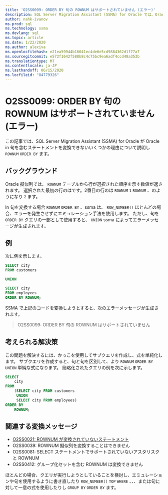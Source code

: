 ```yaml
---
title: 'O2SS0099: ORDER BY 句の ROWNUM はサポートされていません (エラー)'
description: SQL Server Migration Assistant (SSMA) for Oracle では、Oracle ROWNUM を含むステートメントを ORDER BY 句で変換できないいくつかの理由について説明します。
author: nahk-ivanov
ms.prod: sql
ms.technology: ssma
ms.devlang: sql
ms.topic: article
ms.date: 1/22/2020
ms.author: alexiva
ms.openlocfilehash: e21ea59944b16641ec4de6e5cd9884362d1f77a7
ms.sourcegitcommit: e572f1642f588b8c4c75bc9ea6adf4ccd48a353b
ms.translationtype: MT
ms.contentlocale: ja-JP
ms.lasthandoff: 06/15/2020
ms.locfileid: "84779326"
---
```

# <a name="o2ss0099-rownum-in-order-by-clause-is-not-supported-error"></a>O2SS0099: ORDER BY 句の ROWNUM はサポートされていません (エラー)

この記事では、SQL Server Migration Assistant (SSMA) for Oracle が Oracle in 句を含むステートメントを変換できないいくつかの理由について説明し `ROWNUM` `ORDER BY` ます。

## <a name="background"></a>バックグラウンド

Oracle 擬似列では、 `ROWNUM` テーブルから行が選択された順序を示す数値が返されます。 選択された最初の行のはです。2番目の行のは `ROWNUM` `1` `ROWNUM` 、のようになり `2` ます。

In 句を変換する場合 `ROWNUM` `ORDER BY` 、ssma は、 `ROW_NUMBER()` ほとんどの場合、エラーを発生させずにエミュレーション手法を使用します。 ただし、句を `ORDER BY` クエリの一部として使用すると、 `UNION` ssma によってエラーメッセージが生成されます。

## <a name="example"></a>例

次に例を示します。

```sql
SELECT city
FROM customers

UNION

SELECT city
FROM employees
ORDER BY ROWNUM;
```

SSMA で上記のコードを変換しようとすると、次のエラーメッセージが生成されます。

> O2SS0099: ORDER BY 句の ROWNUM はサポートされていません

## <a name="possible-remedies"></a>考えられる解決策

この問題を解決するには、かっこを使用してサブクエリを作成し、式を単純化します。 サブクエリを作成すると、句と句を区別して、より `ROWNUM` `ORDER BY` `UNION` 単純な式になります。 簡略化されたクエリの例を次に示します。

```sql
SELECT
    city
FROM
    (SELECT city FROM customers
     UNION
     SELECT city FROM employees)
ORDER BY
    ROWNUM;
```

## <a name="related-conversion-messages"></a>関連する変換メッセージ

* [O2SS0021: ROWNUM が変換されていないステートメント](o2ss0021.md)
* O2SS0039: ROWNUM 擬似列を変換することはできません
* O2SS0081: SELECT ステートメントでサポートされていないアスタリスクと ROWNUM
* O2SS0412: グループ化セットを含む ROWNUM は変換できません

ほとんどの場合、クエリが実行しようとしていることを検討し、エミュレーションや句を使用するように書き直したり `ROW_NUMBER()` `TOP` `WHERE` 、、、または句に対して一意の式を使用したりし `GROUP BY` `ORDER BY` ます。
